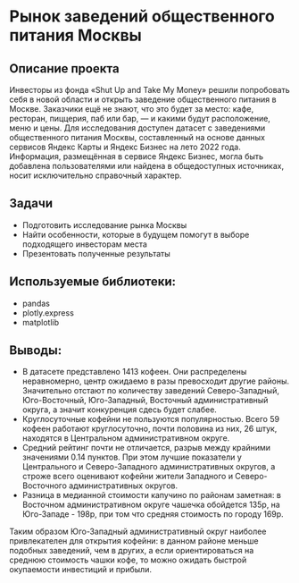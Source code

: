 # Рынок заведений общественного питания Москвы
## Описание проекта
Инвесторы из фонда «Shut Up and Take My Money» решили попробовать себя в новой области и открыть заведение общественного питания в Москве. Заказчики ещё не знают, что это будет за место: кафе, ресторан, пиццерия, паб или бар, — и какими будут расположение, меню и цены. Для исследования доступен датасет с заведениями общественного питания Москвы, составленный на основе данных сервисов Яндекс Карты и Яндекс Бизнес на лето 2022 года. Информация, размещённая в сервисе Яндекс Бизнес, могла быть добавлена пользователями или найдена в общедоступных источниках, носит исключительно справочный характер.

## Задачи
* Подготовить исследование рынка Москвы
* Найти особенности, которые в будущем помогут в выборе подходящего инвесторам места
* Презентовать полученные результаты

## Используемые библиотеки:
- pandas
- plotly.express
- matplotlib

## Выводы:
* В датасете представлено 1413 кофеен. Они распределены неравномерно, центр ожидаемо в разы превосходит другие районы. Значительно отстают по количеству заведений Северо-Западный, Юго-Восточный, Юго-Западный, Восточный административный округа, а значит конкуренция сдесь будет слабее.
* Круглосуточные кофейни не пользуются популярностью. Всего 59 кофеен работают круглосуточно, почти половина из них, 26 штук, находятся в Центральном административном округе.
* Средний рейтинг почти не отличается, разрыв между крайними значениями 0.14 пунктов. При этом лучшие показатели у Центрального и Северо-Западного административных округов, а строже всего оценивают кофейни жители Западного и Северо-Восточного административных округов.
* Разница в медианной стоимости капучино по районам заметная: в Восточном административном округе чашечка обойдется 135р, на Юго-Западе - 198р, при том что средняя стоимость по городу 169р.

Таким образом Юго-Западный административный округ наиболее привлекателен для открытия кофейни: в данном районе меньше подобных заведений, чем в других, а если ориентироваться на среднюю стоимость чашки кофе, то можно ожидать быстрой окупаемости инвестиций и прибыли.